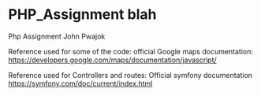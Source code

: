 # PHP_Assignment blah
Php Assignment
John Pwajok

Reference used for some of the code: official Google maps documentation:
https://developers.google.com/maps/documentation/javascript/

Reference used for Controllers and routes: Official symfony documentation
https://symfony.com/doc/current/index.html
